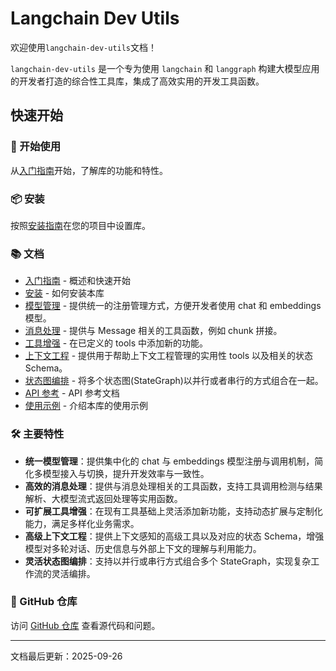 # Langchain Dev Utils

欢迎使用`langchain-dev-utils`文档！

`langchain-dev-utils` 是一个专为使用 `langchain` 和 `langgraph` 构建大模型应用的开发者打造的综合性工具库，集成了高效实用的开发工具函数。

## 快速开始

### 🚀 开始使用

从[入门指南](./getting-started.md)开始，了解库的功能和特性。

### 📦 安装

按照[安装指南](./installation.md)在您的项目中设置库。

### 📚 文档

- [入门指南](./getting-started.md) - 概述和快速开始
- [安装](./installation.md) - 如何安装本库
- [模型管理](./model-management.md) - 提供统一的注册管理方式，方便开发者使用 chat 和 embeddings 模型。
- [消息处理](./message-processing.md) - 提供与 Message 相关的工具函数，例如 chunk 拼接。
- [工具增强](./tool-enhancement.md) - 在已定义的 tools 中添加新的功能。
- [上下文工程](./context-engineering.md) - 提供用于帮助上下文工程管理的实用性 tools 以及相关的状态 Schema。
- [状态图编排](./graph-orchestration.md) - 将多个状态图(StateGraph)以并行或者串行的方式组合在一起。
- [API 参考](./api-reference.md) - API 参考文档
- [使用示例](./example.md) - 介绍本库的使用示例

### 🛠️ 主要特性

- **统一模型管理**：提供集中化的 chat 与 embeddings 模型注册与调用机制，简化多模型接入与切换，提升开发效率与一致性。
- **高效的消息处理**：提供与消息处理相关的工具函数，支持工具调用检测与结果解析、大模型流式返回处理等实用函数。
- **可扩展工具增强**：在现有工具基础上灵活添加新功能，支持动态扩展与定制化能力，满足多样化业务需求。
- **高级上下文工程**：提供上下文感知的高级工具以及对应的状态 Schema，增强模型对多轮对话、历史信息与外部上下文的理解与利用能力。
- **灵活状态图编排**：支持以并行或串行方式组合多个 StateGraph，实现复杂工作流的灵活编排。

### 📖 GitHub 仓库

访问 [GitHub 仓库](https://github.com/TBice123123/langchain-dev-utils) 查看源代码和问题。

---

文档最后更新：2025-09-26
